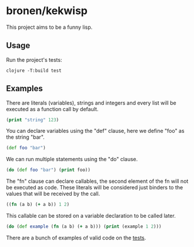 # bronen/kekwisp

This project aims to be a funny lisp.

## Usage

Run the project's tests:
```
clojure -T:build test
```

## Examples

There are literals (variables), strings and integers and every list will be executed as a function call by default.

```clj
(print "string" 123)
```

You can declare variables using the "def" clause, here we define "foo" as the string "bar".

```clj
(def foo "bar")
```

We can run multiple statements using the "do" clause.

```clj
(do (def foo "bar") (print foo))
```

The "fn" clause can declare callables, the second element of the fn will not be executed as code. These literals will be considered just binders to the values that will be received by the call.

```clj
((fn (a b) (+ a b)) 1 2)
```

This callable can be stored on a variable declaration to be called later.

```clj
(do (def example (fn (a b) (+ a b))) (print (example 1 2)))
```

There are a bunch of examples of valid code on the [tests](./test/bronen/kekwisp_test.clj).
